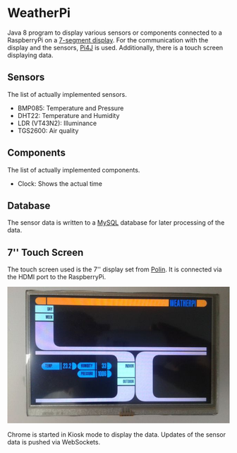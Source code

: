 # WeatherPi

Java 8 program to display various sensors or components connected to a RaspberryPi on a [7-segment display](https://learn.adafruit.com/adafruit-led-backpack/1-2-inch-7-segment-backpack). For the communication with the display and the sensors, [Pi4J](http://pi4j.com/) is used. Additionally, there is a touch screen displaying data.

## Sensors
The list of actually implemented sensors.

*   BMP085: Temperature and Pressure
*   DHT22: Temperature and Humidity
*   LDR (VT43N2): Illuminance
*   TGS2600: Air quality

## Components
The list of actually implemented components.

*   Clock: Shows the actual time

## Database
The sensor data is written to a [MySQL](http://www.mysql.com/) database for later processing of the data.

## 7'' Touch Screen
The touch screen used is the 7'' display set from [Polin](http://www.pollin.de/shop/dt/NTMwOTc4OTk-/Bauelemente_Bauteile/Aktive_Bauelemente/Displays/7_17_78_cm_Display_Set_mit_Touchscreen_LS_7T_HDMI_DVI_VGA_CVBS.html). It is connected via the HDMI port to the RaspberryPi.

![](./src/main/resources/images/touch_screen.jpg "Touch Screen")

Chrome is started in Kiosk mode to display the data. Updates of the sensor data is pushed via WebSockets.